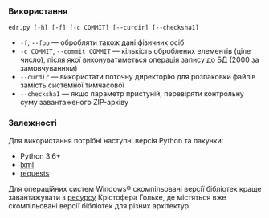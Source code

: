 ### Використання

`edr.py [-h] [-f] [-c COMMIT] [--curdir] [--checksha1]`

* `-f`, `--fop` — обробляти також дані фізичних осіб
* `-c COMMIT`, `--commit COMMIT` — кількість оброблених елементів (ціле число), після якої виконуватиметься операція запису до БД (2000 за замовчуванням)
* `--curdir` — використати поточну директорію для розпаковки файлів замість системної тимчасової
* `--checksha1` — якщо параметр пристуній, перевіряти контрольну суму завантаженого ZIP-архіву

### Залежності

Для використання потрібні наступні версія Python та пакунки:

* Python 3.6+
* [lxml](https://pypi.org/project/lxml/)
* [requests](https://pypi.org/project/requests/)

Для операційних систем Windows® скомпільовані версії бібліотек краще завантажувати 
з [ресурсу](https://www.lfd.uci.edu/~gohlke/pythonlibs/) Крістофера Гольке, де 
містяться вже скомпільовані версії бібліотек для різних архітектур.